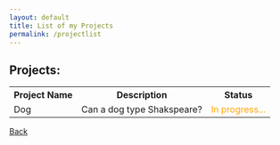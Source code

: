 ```yaml
---
layout: default
title: List of my Projects
permalink: /projectlist
---
```

## Projects:
<table>
  <tr>
    <th>Project Name</th>
    <th>Description</th>
    <th>Status</th>
  </tr>
  <tr>
    <td>Dog</td>
    <td>Can a dog type Shakspeare?</td>
    <td><span style="color:orange;">In progress... </span></td>
  </tr>
</table>


[Back](https://chrisgitn.github.io/)
